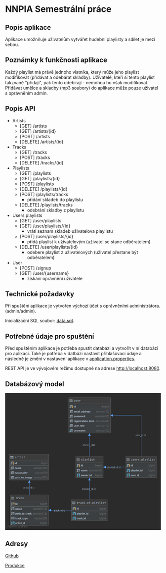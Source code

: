 # NNPIA Semestrální práce

## Popis aplikace

Aplikace umožnňuje uživatelům vytvářet hudební playlisty a sdílet je mezi sebou.

## Poznámky k funkčnosti aplikace

Každý playlist má právě jednoho vlatníka, který může jeho playlist modifikovat (přidávat a odebárat skladby).
Uživatelé, kteří si tento playlist takzvaně "přidají", pak tento odebírají - nemohou ho však modifikovat.
</br>
Přidávat umělce a skladby (mp3 soubory) do aplikace může pouze uživatel s oprávněním admin.

## Popis API
* Artists
    * [GET]     /artists
    * [GET]     /artists/{id}
    * [POST]    /artists
    * [DELETE]  /artists/{id}
* Tracks
    * [GET]     /tracks
    * [POST]    /tracks
    * [DELETE]  /tracks/{id}
* Playlists
    * [GET]     /playlists
    * [GET]     /playlists/{id}
    * [POST]    /playlists
    * [DELETE]  /playlists/{id}
    * [POST]    /playlists/tracks
        * přidání skladeb do playlistu
    * [DELETE]  /playlists/tracks
        * odebrání skladby z playlistu
* Users playlists
    * [GET]     /user/playlists
    * [GET]     /user/playlists/{id}
        * vrátí seznam skladeb uživatelova playlistu
    * [POST]    /user/playlists/{id}
        * přidá playlist k uživatelovým (uživatel se stane odběratelem)
    * [DELETE]  /user/playlists/{id}
        * odebere playlist z uživatelových (uživatel přestane být odběratelem)
* User
    * [POST]    /signup
    * [GET]     /user/{username}
        * získání oprávnění uživatele

## Technické požadavky
Při spuštění aplikace je vytvořen výchozí účet s oprávněními administrátora.
(admin/admin). 

Inicializační SQL soubor: [data.sql](src/main/resources/data.sql).

## Potřebné údaje pro spuštění

Před spuštěním aplikace je potřeba spustit databázi a vytvořit v ní databázi pro aplikaci.
Také je potřeba v datbázi nastavit přihlašovací údaje a následně je změni v nastavení aplikace
v [application.properties](src/main/resources/application.properties).

REST API je ve vývojovém režimu dostupné na adrese [http://localhost:8080](http://localhost:8080).

## Databázový model
![model](docs/diagram.png)

## Adresy

[Github](https://github.com/michalcernota/music)

[Produkce](https://music-share-nnpia-be.herokuapp.com/)